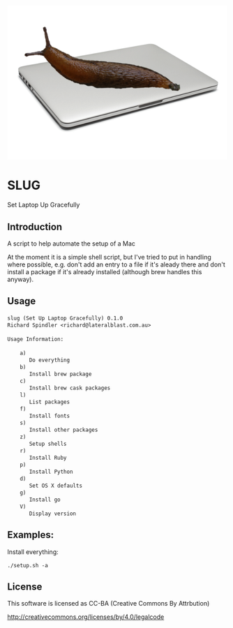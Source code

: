 ![alt tag](https://raw.githubusercontent.com/lateralblast/slug/master/slug.jpg)

SLUG
====

Set Laptop Up Gracefully

Introduction
------------

A script to help automate the setup of a Mac

At the moment it is a simple shell script, but I've tried to put in handling
where possible, e.g. don't add an entry to a file if it's aleady there and
don't install a package if it's already installed (although brew handles this anyway).

Usage
-----

```
slug (Set Up Laptop Gracefully) 0.1.0
Richard Spindler <richard@lateralblast.com.au>

Usage Information:

    a)
       Do everything
    b)
       Install brew package
    c)
       Install brew cask packages
    l)
       List packages
    f)
       Install fonts
    s)
       Install other packages
    z)
       Setup shells
    r)
       Install Ruby
    p)
       Install Python
    d)
       Set OS X defaults
    g)
       Install go
    V)
       Display version
```

Examples:
---------

Install everything:

```
./setup.sh -a
```

License
-------

This software is licensed as CC-BA (Creative Commons By Attrbution)

http://creativecommons.org/licenses/by/4.0/legalcode

